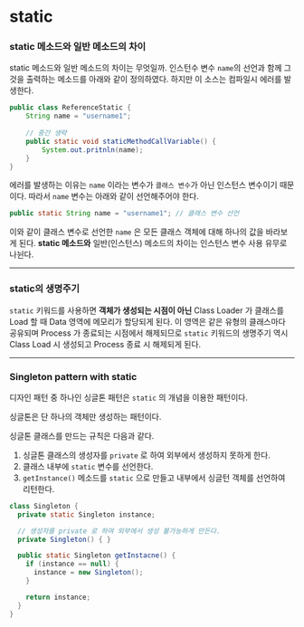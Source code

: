 # static

### static 메소드와 일반 메소드의 차이

static 메소드와 일반 메소드의 차이는 무엇일까. 인스턴수 변수 `name`의 선언과 함께 그것을 출력하는 메소드를 아래와 같이 정의하였다. 하지만 이 소스는 컴파일시 에러를 발생한다. 

```java
public class ReferenceStatic {
	String name = "username1";
	
	// 중간 생략
	public static void staticMethodCallVariable() {
		System.out.pritnln(name);
	}
}
```

에러를 발생하는 이유는 `name` 이라는 변수가 `클래스 변수`가 아닌 인스턴스 변수이기 때문이다. 따라서 `name` 변수는 아래와 같이 선언해주어야 한다.

```java
public static String name = "username1"; // 클래스 변수 선언
```

이와 같이 클래스 변수로 선언한 `name` 은 모든 클래스 객체에 대해 하나의 값을 바라보게 된다. **static 메소드와** 일반(인스턴스) 메소드의 차이는 인스턴스 변수 사용 유무로 나뉜다.
   
---
### static의 생명주기

`static` 키워드를 사용하면 **객체가 생성되는 시점이 아닌** Class Loader 가 클래스를 Load 할 때 Data 영역에 메모리가 할당되게 된다. 이 영역은 같은 유형의 클래스마다 공유되며 Process 가 종료되는 시점에서 해제되므로 `static` 키워드의 생명주기 역시 Class Load 시 생성되고 Process 종료 시 해제되게 된다. 

---
### Singleton pattern with static

디자인 패턴 중 하나인 싱글톤 패턴은 `static` 의 개념을 이용한 패턴이다.

싱글톤은 단 하나의 객체만 생성하는 패턴이다.

싱글톤 클래스를 만드는 규칙은 다음과 같다.

1. 싱글톤 클래스의 생성자를 `private` 로 하여 외부에서 생성하지 못하게 한다.
2. 클래스 내부에 `static` 변수를 선언한다.
3. `getInstance()` 메소드를 `static` 으로 만들고 내부에서 싱글턴 객체를 선언하여 리턴한다.

```java
class Singleton {
  private static Singleton instance;

  // 생성자를 private 로 하여 외부에서 생성 불가능하게 만든다.
  private Singleton() { }

  public static Singleton getInstacne() {
    if (instance == null) {
      instance = new Singleton();
    }

    return instance;
  }
}
```
